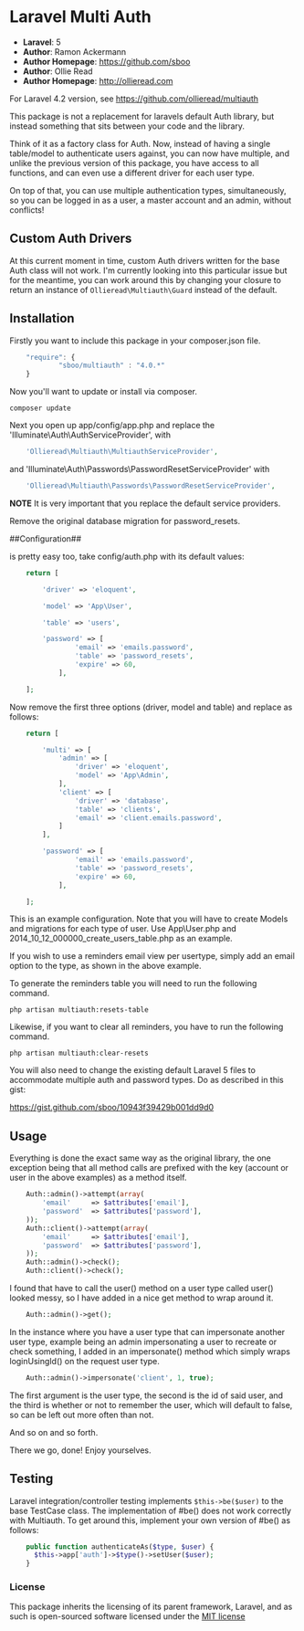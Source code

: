 # Laravel Multi Auth #

- **Laravel**: 5
- **Author**: Ramon Ackermann
- **Author Homepage**: https://github.com/sboo
- **Author**: Ollie Read
- **Author Homepage**: http://ollieread.com

For Laravel 4.2 version, see https://github.com/ollieread/multiauth

This package is not a replacement for laravels default Auth library, but instead something
that sits between your code and the library.

Think of it as a factory class for Auth. Now, instead of having a single table/model to
authenticate users against, you can now have multiple, and unlike the previous version of
this package, you have access to all functions, and can even use a different driver 
for each user type.

On top of that, you can use multiple authentication types, simultaneously, so you can be logged
in as a user, a master account and an admin, without conflicts!

## Custom Auth Drivers ##

At this current moment in time, custom Auth drivers written for the base Auth class will not work. I'm currently looking into this particular issue but for the meantime, you can work around this by changing your closure to return an instance of `Ollieread\Multiauth\Guard` instead of the default.

## Installation ##

Firstly you want to include this package in your composer.json file.
```javascript
    "require": {
    		"sboo/multiauth" : "4.0.*"
    }
```
   
Now you'll want to update or install via composer.

    composer update

Next you open up app/config/app.php and replace the 'Illuminate\Auth\AuthServiceProvider', with
```php
    'Ollieread\Multiauth\MultiauthServiceProvider',
```

and 'Illuminate\Auth\Passwords\PasswordResetServiceProvider' with
```php
	'Ollieread\Multiauth\Passwords\PasswordResetServiceProvider',
```	

**NOTE** It is very important that you replace the default service providers.

Remove the original database migration for password_resets.

##Configuration##

is pretty easy too, take config/auth.php with its default values:
```php
    return [

		'driver' => 'eloquent',

		'model' => 'App\User',

		'table' => 'users',

		'password' => [
        		'email' => 'emails.password',
        		'table' => 'password_resets',
        		'expire' => 60,
        	],

	];
```

Now remove the first three options (driver, model and table) and replace as follows:
```php
    return [

		'multi'	=> [
			'admin' => [
				'driver' => 'eloquent',
				'model'	=> 'App\Admin',
			],
			'client' => [
				'driver' => 'database',
				'table' => 'clients',
				'email' => 'client.emails.password',
			]
		],

		'password' => [
        		'email' => 'emails.password',
        		'table' => 'password_resets',
        		'expire' => 60,
        	],

	];
```
	
This is an example configuration. Note that you will have to create Models and migrations for each type of user. 
Use App\User.php and 2014_10_12_000000_create_users_table.php as an example. 

If you wish to use a reminders email view per usertype, simply add an email option to the type, as shown in the above example.


To generate the reminders table you will need to run the following command.

	php artisan multiauth:resets-table

Likewise, if you want to clear all reminders, you have to run the following command.

	php artisan multiauth:clear-resets


You will also need to change the existing default Laravel 5 files to accommodate multiple auth and password types. 
Do as described in this gist:

https://gist.github.com/sboo/10943f39429b001dd9d0

## Usage ##

Everything is done the exact same way as the original library, the one exception being
that all method calls are prefixed with the key (account or user in the above examples)
as a method itself.
```php
    Auth::admin()->attempt(array(
    	'email'		=> $attributes['email'],
    	'password'	=> $attributes['password'],
    ));
    Auth::client()->attempt(array(
    	'email'		=> $attributes['email'],
    	'password'	=> $attributes['password'],
    ));
    Auth::admin()->check();
    Auth::client()->check();
```

I found that have to call the user() method on a user type called user() looked messy, so
I have added in a nice get method to wrap around it.
```php
	Auth::admin()->get();
```

In the instance where you have a user type that can impersonate another user type, example being
an admin impersonating a user to recreate or check something, I added in an impersonate() method
which simply wraps loginUsingId() on the request user type.
```php
	Auth::admin()->impersonate('client', 1, true);
```

The first argument is the user type, the second is the id of said user, and the third is
whether or not to remember the user, which will default to false, so can be left out
more often than not.

And so on and so forth.


There we go, done! Enjoy yourselves.


## Testing ##

Laravel integration/controller testing implements `$this->be($user)` to the base TestCase class. The implementation of #be() does not work correctly with Multiauth. To get around this, implement your own version of #be() as follows:
```php
    public function authenticateAs($type, $user) {
      $this->app['auth']->$type()->setUser($user);
    }
```

### License

This package inherits the licensing of its parent framework, Laravel, and as such is open-sourced 
software licensed under the [MIT license](http://opensource.org/licenses/MIT)
